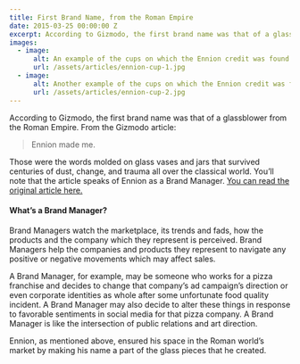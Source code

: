 ```yaml
---
title: First Brand Name, from the Roman Empire
date: 2015-03-25 00:00:00 Z
excerpt: According to Gizmodo, the first brand name was that of a glassblower from the Roman Empire.
images:
  - image:
      alt: An example of the cups on which the Ennion credit was found.
      url: /assets/articles/ennion-cup-1.jpg
  - image:
      alt: Another example of the cups on which the Ennion credit was found.
      url: /assets/articles/ennion-cup-2.jpg
---
```

<p>According to Gizmodo, the first brand name was that of a glassblower from the Roman Empire. From the Gizmodo article:
</p>
<blockquote>
	Ennion made me. 
</blockquote>
<p>Those were the words molded on glass vases and jars that survived centuries of dust, change, and trauma all over the classical world. You’ll note that the article speaks of Ennion as a Brand Manager. <a href="http://gizmodo.com/the-first-brand-name-was-a-1st-century-roman-glassblowe-1693509526" target="_blank">You can read the original article here.</a>
</p>
<h4>What’s a Brand Manager?</h4>
<p>Brand Managers watch the marketplace, its trends and fads, how the products and the company which they represent is perceived. Brand Managers help the companies and products they represent to navigate any positive or negative movements which may affect sales.
</p>
<p>A Brand Manager, for example, may be someone who works for a pizza franchise and decides to change that company’s ad campaign’s direction or even corporate identities as whole after some unfortunate food quality incident. A Brand Manager may also decide to alter these things in response to favorable sentiments in social media for that pizza company. A Brand Manager is like the intersection of public relations and art direction.
</p>
<p>Ennion, as mentioned above, ensured his space in the Roman world’s market by making his name a part of the glass pieces that he created.
</p>